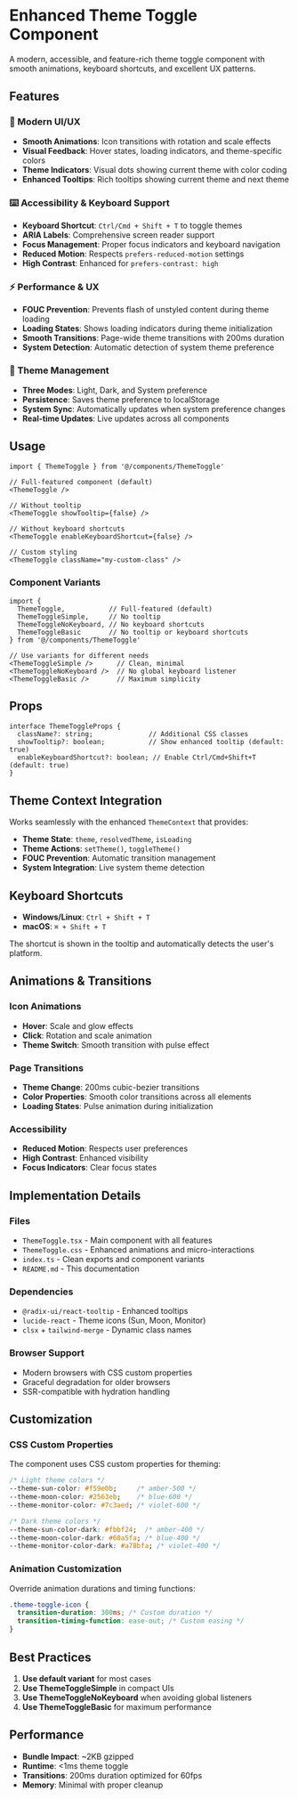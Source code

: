 # Enhanced Theme Toggle Component

A modern, accessible, and feature-rich theme toggle component with smooth animations, keyboard shortcuts, and excellent UX patterns.

## Features

### 🎨 Modern UI/UX
- **Smooth Animations**: Icon transitions with rotation and scale effects
- **Visual Feedback**: Hover states, loading indicators, and theme-specific colors
- **Theme Indicators**: Visual dots showing current theme with color coding
- **Enhanced Tooltips**: Rich tooltips showing current theme and next theme

### ⌨️ Accessibility & Keyboard Support
- **Keyboard Shortcut**: `Ctrl/Cmd + Shift + T` to toggle themes
- **ARIA Labels**: Comprehensive screen reader support
- **Focus Management**: Proper focus indicators and keyboard navigation
- **Reduced Motion**: Respects `prefers-reduced-motion` settings
- **High Contrast**: Enhanced for `prefers-contrast: high`

### ⚡ Performance & UX
- **FOUC Prevention**: Prevents flash of unstyled content during theme loading
- **Loading States**: Shows loading indicators during theme initialization
- **Smooth Transitions**: Page-wide theme transitions with 200ms duration
- **System Detection**: Automatic detection of system theme preference

### 🎯 Theme Management
- **Three Modes**: Light, Dark, and System preference
- **Persistence**: Saves theme preference to localStorage
- **System Sync**: Automatically updates when system preference changes
- **Real-time Updates**: Live updates across all components

## Usage

```tsx
import { ThemeToggle } from '@/components/ThemeToggle'

// Full-featured component (default)
<ThemeToggle />

// Without tooltip
<ThemeToggle showTooltip={false} />

// Without keyboard shortcuts
<ThemeToggle enableKeyboardShortcut={false} />

// Custom styling
<ThemeToggle className="my-custom-class" />
```

### Component Variants

```tsx
import { 
  ThemeToggle,           // Full-featured (default)
  ThemeToggleSimple,     // No tooltip
  ThemeToggleNoKeyboard, // No keyboard shortcuts
  ThemeToggleBasic       // No tooltip or keyboard shortcuts
} from '@/components/ThemeToggle'

// Use variants for different needs
<ThemeToggleSimple />      // Clean, minimal
<ThemeToggleNoKeyboard />  // No global keyboard listener
<ThemeToggleBasic />       // Maximum simplicity
```

## Props

```tsx
interface ThemeToggleProps {
  className?: string;              // Additional CSS classes
  showTooltip?: boolean;           // Show enhanced tooltip (default: true)
  enableKeyboardShortcut?: boolean; // Enable Ctrl/Cmd+Shift+T (default: true)
}
```

## Theme Context Integration

Works seamlessly with the enhanced `ThemeContext` that provides:

- **Theme State**: `theme`, `resolvedTheme`, `isLoading`
- **Theme Actions**: `setTheme()`, `toggleTheme()`
- **FOUC Prevention**: Automatic transition management
- **System Integration**: Live system theme detection

## Keyboard Shortcuts

- **Windows/Linux**: `Ctrl + Shift + T`
- **macOS**: `⌘ + Shift + T`

The shortcut is shown in the tooltip and automatically detects the user's platform.

## Animations & Transitions

### Icon Animations
- **Hover**: Scale and glow effects
- **Click**: Rotation and scale animation
- **Theme Switch**: Smooth transition with pulse effect

### Page Transitions
- **Theme Change**: 200ms cubic-bezier transitions
- **Color Properties**: Smooth color transitions across all elements
- **Loading States**: Pulse animation during initialization

### Accessibility
- **Reduced Motion**: Respects user preferences
- **High Contrast**: Enhanced visibility
- **Focus Indicators**: Clear focus states

## Implementation Details

### Files
- `ThemeToggle.tsx` - Main component with all features
- `ThemeToggle.css` - Enhanced animations and micro-interactions
- `index.ts` - Clean exports and component variants
- `README.md` - This documentation

### Dependencies
- `@radix-ui/react-tooltip` - Enhanced tooltips
- `lucide-react` - Theme icons (Sun, Moon, Monitor)
- `clsx` + `tailwind-merge` - Dynamic class names

### Browser Support
- Modern browsers with CSS custom properties
- Graceful degradation for older browsers
- SSR-compatible with hydration handling

## Customization

### CSS Custom Properties
The component uses CSS custom properties for theming:
```css
/* Light theme colors */
--theme-sun-color: #f59e0b;     /* amber-500 */
--theme-moon-color: #2563eb;    /* blue-600 */
--theme-monitor-color: #7c3aed; /* violet-600 */

/* Dark theme colors */
--theme-sun-color-dark: #fbbf24;  /* amber-400 */
--theme-moon-color-dark: #60a5fa; /* blue-400 */
--theme-monitor-color-dark: #a78bfa; /* violet-400 */
```

### Animation Customization
Override animation durations and timing functions:
```css
.theme-toggle-icon {
  transition-duration: 300ms; /* Custom duration */
  transition-timing-function: ease-out; /* Custom easing */
}
```

## Best Practices

1. **Use default variant** for most cases
2. **Use ThemeToggleSimple** in compact UIs
3. **Use ThemeToggleNoKeyboard** when avoiding global listeners
4. **Use ThemeToggleBasic** for maximum performance

## Performance

- **Bundle Impact**: ~2KB gzipped
- **Runtime**: <1ms theme toggle
- **Transitions**: 200ms duration optimized for 60fps
- **Memory**: Minimal with proper cleanup